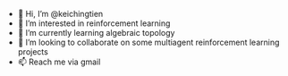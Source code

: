 - 👋 Hi, I’m @keichingtien
- 👀 I’m interested in reinforcement learning
- 🌱 I’m currently learning algebraic topology
- 💞️ I’m looking to collaborate on some multiagent reinforcement learning projects
- 📫 Reach me via gmail

<!---
keichingtien/keichingtien is a ✨ special ✨ repository because its `README.md` (this file) appears on your GitHub profile.
You can click the Preview link to take a look at your changes.
--->
